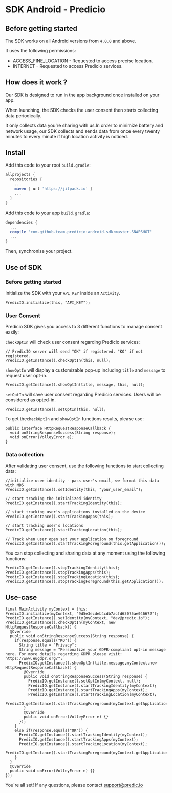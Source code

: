 # SDK Android - Predicio

## Before getting started
The SDK works on all Android versions from `4.0.0` and above.

It uses the following permissions:
* ACCESS_FINE_LOCATION - Requested to access precise location.
* INTERNET - Requested to access Predicio services.

## How does it work ?
Our SDK is designed to run in the app background once installed on your app.

When launching, the SDK checks the user consent then starts collecting data periodically.

It only collects data you're sharing with us.In order to minimize battery and network usage, our SDK collects and sends data from once every twenty minutes to every minute if high location activity is noticed.

## Install

Add this code to your root `build.gradle`:
```gradle
allprojects {
  repositories {
    ...
    maven { url 'https://jitpack.io' }
    ...
  }
}
```

Add this code to your app `build.gradle`:
```gradle
dependencies {
  ...
  compile 'com.github.team-predicio:android-sdk:master-SNAPSHOT'
  ...
}
```

Then, synchronise your project.

## Use of SDK

### Before getting started

Initialize the SDK with your `API_KEY` inside an `Activity`.
```
PredicIO.initialize(this, "API_KEY");
```

### User Consent
Predicio SDK gives you access to 3 different functions to manage consent easily:


`checkOptIn` will check user consent regarding Predicio services:
```
// PredicIO server will send "OK" if registered. "KO" if not registered.
PredicIO.getInstance().checkOptIn(this, null);
```

`showOptIn` will display a customizable pop-up including `title` and `message` to request user opt-in.
```
PredicIO.getInstance().showOptIn(title, message, this, null);
```

`setOptIn` will save user consent regarding Predicio services. Users will be considered as opted-in.
```
PredicIO.getInstance().setOptIn(this, null);
```

To get the`checkOptIn` and `showOptIn` functions results, please use:
```
public interface HttpRequestResponseCallback {
  void onStringResponseSuccess(String response);
  void onError(VolleyError e);
}
```

### Data collection
After validating user consent, use the following functions to start collecting data:
```
//initialize user identity - pass user's email, we format this data with MD5
PredicIO.getInstance().setIdentity(this, "your_user_email");

// start tracking the initialized identity
PredicIO.getInstance().startTrackingIdentity(this);

// start tracking user's applications installed on the device
PredicIO.getInstance().startTrackingApps(this);

// start tracking user's locations
PredicIO.getInstance().startTrackingLocation(this);

// Track when user open set your application on foreground
PredicIO.getInstance().startTrackingForeground(this.getApplication());
```

You can stop collecting and sharing data at any moment using the following functions:
```
PredicIO.getInstance().stopTrackingIdentity(this);
PredicIO.getInstance().stopTrackingApps(this);
PredicIO.getInstance().stopTrackingLocation(this);
PredicIO.getInstance().stopTrackingForeground(this.getApplication());
```

## Use-case
```
final MainActivity myContext = this;
PredicIO.initialize(myContext, "9d5e3ecdeb4cdb7acfd63075ae046672");
PredicIO.getInstance().setIdentity(myContext, "dev@predic.io");
PredicIO.getInstance().checkOptIn(myContext, new HttpRequestResponseCallback() {
  @Override
  public void onStringResponseSuccess(String response) {
    if(response.equals("KO")) {
      String title = "Privacy";
      String message = "Personalize your GDPR-compliant opt-in message here. For more details regarding GDPR please visit: https://www.eugdpr.org/";
      PredicIO.getInstance().showOptIn(title,message,myContext,new HttpRequestResponseCallback() {
        @Override
        public void onStringResponseSuccess(String response) {
          PredicIO.getInstance().setOptIn(myContext, null);
          PredicIO.getInstance().startTrackingIdentity(myContext);
          PredicIO.getInstance().startTrackingApps(myContext);
          PredicIO.getInstance().startTrackingLocation(myContext);
          PredicIO.getInstance().startTrackingForeground(myContext.getApplication());
        }
        @Override
        public void onError(VolleyError e) {}
      });
    }
    else if(response.equals("OK")) {
      PredicIO.getInstance().startTrackingIdentity(myContext);
      PredicIO.getInstance().startTrackingApps(myContext);
      PredicIO.getInstance().startTrackingLocation(myContext);
      PredicIO.getInstance().startTrackingForeground(myContext.getApplication());
    }
  }
  @Override
  public void onError(VolleyError e) {}
});
```
   
You're all set! If any questions, please contact support@predic.io
